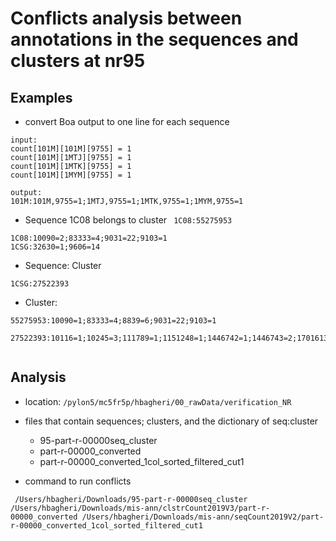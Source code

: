 # Conflicts analysis between annotations in the sequences and clusters at nr95

## Examples

* convert Boa output to one line for each sequence

```
input:
count[101M][101M][9755] = 1
count[101M][1MTJ][9755] = 1
count[101M][1MTK][9755] = 1
count[101M][1MYM][9755] = 1

output:
101M:101M,9755=1;1MTJ,9755=1;1MTK,9755=1;1MYM,9755=1
```

* Sequence 1C08 belongs to cluster ``` 1C08:55275953```

```
1C08:10090=2;83333=4;9031=22;9103=1
1CSG:32630=1;9606=14

```

* Sequence: Cluster

```
1CSG:27522393

```

* Cluster:

```
55275953:10090=1;83333=4;8839=6;9031=22;9103=1

27522393:10116=1;10245=3;111789=1;1151248=1;1446742=1;1446743=2;1701613=3;1958742=1;32630=5;562=61;563944=1;573235=1;622=1;754093=1;77133=5;83334=1;869678=1;9597=1;9598=2;9601=2;9606=33


```


## Analysis

* location: ```/pylon5/mc5fr5p/hbagheri/00_rawData/verification_NR```
* files that contain sequences; clusters, and the dictionary of seq:cluster
  - 95-part-r-00000seq_cluster
  - part-r-00000_converted
  - part-r-00000_converted_1col_sorted_filtered_cut1

* command to run conflicts

```
 /Users/hbagheri/Downloads/95-part-r-00000seq_cluster /Users/hbagheri/Downloads/mis-ann/clstrCount2019V3/part-r-00000_converted /Users/hbagheri/Downloads/mis-ann/seqCount2019V2/part-r-00000_converted_1col_sorted_filtered_cut1
 
```
